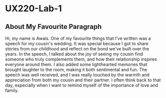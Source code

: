 # UX220-Lab-1
## About My Favourite Paragraph 
Hi, my name is Awais. One of my favourite things that I’ve written was a speech for my cousin's wedding. It was special because I got to share stories from our childhood and reflect on the bond we’ve built over the years. In the speech, I talked about the joy of seeing my cousin find someone who truly complements them, and how their relationship inspires everyone around them. I also added some lighthearted memories that brought laughter to the room, making it both sentimental and fun. 
The speech was well received, and I was really touched by the warmth and appreciation from both my cousin and their partner. I often think back to that day, especially when I want to remind myself of the importance of love and family.